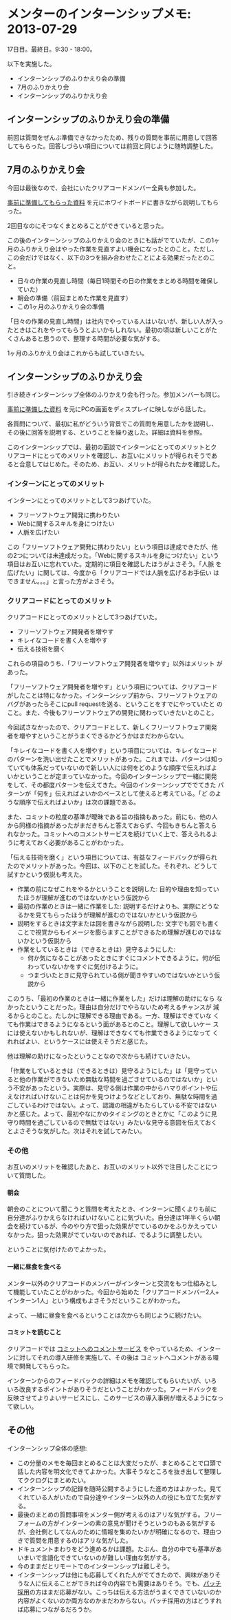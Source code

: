 # メンターのインターンシップメモ: 2013-07-29

17日目。最終日。9:30 - 18:00。

以下を実施した。

- インターンシップのふりかえり会の準備
- 7月のふりかえり会
- インターンシップのふりかえり会

## インターンシップのふりかえり会の準備

前回は質問をぜんぶ準備できなかったため、残りの質問を事前に用意して回答
してもらった。回答しづらい項目については前回と同じように随時調整した。

## 7月のふりかえり会

今回は最後なので、会社にいたクリアコードメンバー全員も参加した。

[事前に準備してもらった資料](https://github.com/clear-code/internship/blob/master/2/intern/2013-07-summary.md)
を元にホワイトボードに書きながら説明してもらった。

2回目なのにそつなくまとめることができていると思った。

この後のインターンシップのふりかえり会のときにも話がでていたが、この1ヶ
月のふりかえり会はやった作業を見直すよい機会になったとのこと。ただし、
この会だけではなく、以下の3つを組み合わせたことによる効果だったとのこと。

- 日々の作業の見直し時間（毎日1時間その日の作業をまとめる時間を確保していた）
- 朝会の準備（前回まとめた作業を見直す）
- この1ヶ月のふりかえり会の準備

「日々の作業の見直し時間」は社内でやっている人はいないが、新しい人が入っ
たときはこれをやってもらうとよいかもしれない。最初の頃は新しいことがた
くさんあると思うので、整理する時間が必要な気がする。

1ヶ月のふりかえり会はこれからも試していきたい。

## インターンシップのふりかえり会

引き続きインターンシップ全体のふりかえり会も行った。参加メンバーも同じ。

[事前に準備した資料](https://github.com/clear-code/internship/blob/master/2/intern/total-feedback.md)
を元にPCの画面をディスプレイに映しながら話した。

各質問について、最初に私がどういう背景でこの質問を用意したかを説明し、
その後に回答を説明する、ということを繰り返した。詳細は資料を参照。

このインターンシップでは、最初の面談でインターンにとってのメリットとク
リアコードにとってのメリットを確認し、お互いにメリットが得られそうであ
ると合意してはじめた。そのため、お互い、メリットが得られたかを確認した。

### インターンにとってのメリット

インターンにとってのメリットとして3つあげていた。

- フリーソフトウェア開発に携わりたい
- Webに関するスキルを身につけたい
- 人脈を広げたい

この「フリーソフトウェア開発に携わりたい」という項目は達成できたが、他
の2つについては未達成だった。「Webに関するスキルを身につけたい」という
項目はお互いに忘れていた。定期的に項目を確認したほうがよさそう。「人脈
を広げたい」に関しては、今度から「クリアコードでは人脈を広げるお手伝い
はできません。。。」と言った方がよさそう。

### クリアコードにとってのメリット

クリアコードにとってのメリットとして3つあげていた。

- フリーソフトウェア開発者を増やす
- キレイなコードを書く人を増やす
- 伝える技術を磨く

これらの項目のうち、「フリーソフトウェア開発者を増やす」以外はメリット
があった。

「フリーソフトウェア開発者を増やす」という項目については、クリアコード
がしたことは特になかった。インターンシップ前から、フリーソフトウェアの
バグがあったらそこにpull requestを送る、ということをすでにやっていたと
のこと。また、今後もフリーソフトウェアの開発に関わっていきたいとのこと。

今回試さなかったので、クリアコードとして、新しくフリーソフトウェア開発
者を増やすということがうまくできるかどうかはまだわからない。

「キレイなコードを書く人を増やす」という項目については、キレイなコード
のパターンを洗い出せたことでメリットがあった。これまでは、パターンは知っ
ていても体系だっていないので新しい人には何をどのような順序で伝えればよ
いかということが定まっていなかった。今回のインターンシップで一緒に開発
をして、その都度パターンを伝えてきた。今回のインターンシップででてきた
パターンが「何を」伝えればよいかのベースとして使えると考えている。「ど
のような順序で伝えればよいか」は次の課題である。

また、コミットの粒度の基準が曖昧である旨の指摘もあった。前にも、他の人
から同様の指摘があったがまだきちんと答えておらず、今回もきちんと答えら
れなかった。コミットへのコメントサービスを続けていく上で、答えられるよ
うに考えておく必要があることがわかった。

「伝える技術を磨く」という項目については、有益なフィードバックが得られ
たのでメリットがあった。今回は、以下のことを試した。それぞれ、どうして
試すかという仮説も考えた。

- 作業の前になぜこれをやるかということを説明した:
  目的や理由を知っていたほうが理解が進むのではないかという仮説から
- 最初の作業のときは一緒に作業をした:
  説明するだけよりも、実際にどうなるかを見てもらったほうが理解が進むのではないかという仮説から
- 説明をするときは文字または図を書きながら説明した:
  文字でも図でも書くことで視覚からもイメージを膨らますことができるため理解が進むのではないかという仮説から
- 作業をしているときは（できるときは）見守るようにした:
  - 何か気になることがあったときにすぐにコメントできるように。何が伝わっていないかをすぐに気付けるように。
  - つまづいたときに見守られている側が聞きやすいのではないかという仮説から

このうち、「最初の作業のときは一緒に作業をした」だけは理解の助けになら
なかったということだった。理由は自分だけでやらないため考えるチャンスが
減るからとのこと。たしかに理解できる理由である。一方、理解はできていな
くても作業はできるようになるという面があるとのこと。理解して欲しいケー
スには使えないかもしれないが、理解はできなくても作業できるようになって
くれればよい、というケースには使えそうだと感じた。

他は理解の助けになったということなので次からも続けていきたい。

「作業をしているときは（できるときは）見守るようにした」は「見守ってい
ると他の作業ができないため無駄な時間を過ごさせているのではないか」とい
う不安があったという。実際は、見守る側は作業の中からハマりポイントや伝
えなければいけないことは何かを見つけようなどとしており、無駄な時間を過
ごしているわけではない。よって、認識の相違がもたらしている不安ではない
かと感じた。よって、最初やなにかのタイミングのときとかに「このように見
守り時間を過ごしているので無駄ではない」みたいな見守る意図を伝えておく
とよさそうな気がした。次はそれを試してみたい。

### その他

お互いのメリットを確認したあと、お互いのメリット以外で注目したことにつ
いて質問した。

#### 朝会

朝会のことについて聞こうと質問を考えたとき、インターンに聞くよりも前に
自分達がふりかえらなければいけないことに気づいた。自分達は1年半くらい朝
会を続けているが、今のやり方で狙った効果がでているのかをふりかえってい
なかった。狙った効果がでていないのであれば、でるように調整したい。

ということに気付けたのでよかった。

#### 一緒に昼食を食べる

メンター以外のクリアコードのメンバーがインターンと交流をもつ仕組みとし
て機能していたことがわかった。今回から始めた「クリアコードメンバー2人+
インターン1人」という構成もよさそうだということがわかった。

よって、一緒に昼食を食べるということは次からも同じように続けたい。

#### コミットを読むこと

クリアコードでは
[コミットへのコメントサービス](http://www.clear-code.com/services/commit-comment.html)
をやっているため、インターンに対してそれの導入研修を実施して、その後は
コミットへコメントがある環境で開発してもらった。

インターンからのフィードバックの詳細はメモを確認してもらいたいが、いろ
いろ改良するポイントがありそうだということがわかった。フィードバックを
反映させてよりよいサービスにし、このサービスの導入事例が増えるようになっ
て欲しい。

## その他

インターンシップ全体の感想:

- この分量のメモを毎回まとめることは大変だったが、まとめることで口頭で話した内容を明文化できてよかった。大事そうなところを抜き出して整理してククログにまとめたい。
- インターンシップの記録を随時公開するようにした進め方はよかった。見てくれている人がいたので自分達やインターン以外の人の役にも立てた気がする。
- 最後のまとめの質問事項をメンター側が考えるのはアリな気がする。フリーフォームの方がインターンの素の意見が聞けそうというのもある気がするが、会社側としてなんのために情報を集めたいかが明確になるので、理由つきで質問を用意するのはアリな気がした。
- ドキュメントまわりをどう進めるかは課題。たぶん、自分の中でも基準があいまいで言語化できていないのが難しい理由な気がする。
- 今のままだとリモートでのインターンシップは難しそう。
- インターンシップは他にも応募してくれた人がでてきたので、興味がありそうな人に伝えることができれば今の内容でも需要はありそう。でも、[パッチ採用](http://www.clear-code.com/recruitment/)の方はまだ応募がない。こっちは伝える方法がうまくできていないのか内容がよくないのか両方なのかまだわからない。パッチ採用の方はどうすれば応募につながるだろうか。
